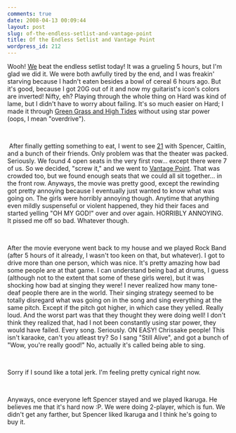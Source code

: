 ```yaml
---
comments: true
date: 2008-04-13 00:09:44
layout: post
slug: of-the-endless-setlist-and-vantage-point
title: Of the Endless Setlist and Vantage Point
wordpress_id: 212
---
```


Wooh! [We](http://www.rockband.com/bands/robot_boxers) beat the endless setlist today! It was a grueling 5 hours, but I'm glad we did it. We were both awfully tired by the end, and I was freakin' starving because I hadn't eaten besides a bowl of cereal 6 hours ago. But it's good, because I got 20G out of it and now my guitarist's icon's colors are inverted! Nifty, eh? Playing through the whole thing on Hard was kind of lame, but I didn't have to worry about failing. It's so much easier on Hard; I made it through [Green Grass and High Tides](http://en.wikipedia.org/wiki/Green_Grass_and_High_Tides) without using star power (oops, I mean "overdrive"). 




 




 After finally getting something to eat, I went to see [21](http://en.wikipedia.org/wiki/21_(2008_film)) with Spencer, Caitlin, and a bunch of their friends. Only problem was that the theater was packed. Seriously. We found 4 open seats in the very first row... except there were 7 of us. So we decided, "screw it," and we went to [Vantage Point](http://en.wikipedia.org/wiki/Vantage_Point_(film)). That was crowded too, but we found enough seats that we could all sit together... in the front row. Anyways, the movie was pretty good, except the rewinding got pretty annoying because I eventually just wanted to know what was going on. The girls were horribly annoying though. Anytime that anything even mildly suspenseful or violent happened, they hid their faces and started yelling "OH MY GOD!" over and over again. HORRIBLY ANNOYING. It pissed me off so bad. Whatever though.




 




After the movie everyone went back to my house and we played Rock Band (after 5 hours of it already, I wasn't too keen on that, but whatever). I got to drive more than one person, which was nice. It's pretty amazing how bad some people are at that game. I can understand being bad at drums, I guess (although not to the extent that some of these girls were), but it was shocking how bad at singing they were! I never realized how many tone-deaf people there are in the world. Their singing strategy seemed to be totally disregard what was going on in the song and sing everything at the same pitch. Except if the pitch got higher, in which case they yelled. Really loud. And the worst part was that they thought they were doing well! I don't think they realized that, had I not been constantly using star power, they would have failed. Every song. Seriously. ON EASY! Chrissake people! This isn't karaoke, can't you atleast try? So I sang "Still Alive", and got a bunch of "Wow, you're really good!" No, actually it's called being able to sing.




 




Sorry if I sound like a total jerk. I'm feeling pretty cynical right now.




 




Anyways, once everyone left Spencer stayed and we played Ikaruga. He believes me that it's hard now :P. We were doing 2-player, which is fun. We didn't get any farther, but Spencer liked Ikaruga and I think he's going to buy it.
